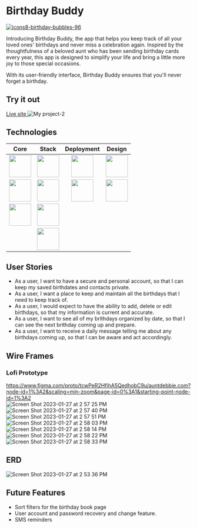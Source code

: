 # Birthday Buddy
<a href="https://birthdaybuddy.netlify.app/" >![icons8-birthday-bubbles-96](https://user-images.githubusercontent.com/116116801/216786480-010d1d78-a1ee-40e4-9fd2-31ade95da8e4.png)</a> 

Introducing Birthday Buddy, the app that helps you keep track of all your loved ones' birthdays and never miss a celebration again.
Inspired by the thoughtfulness of a beloved aunt who has been sending birthday cards every year, this app is designed to simplify your life and bring a little more joy to those special occasions.

With its user-friendly interface, Birthday Buddy ensures that you'll never forget a birthday. <br>
## Try it out
<a href="https://birthdaybuddy.netlify.app/"> Live site </a>
![My project-2](https://user-images.githubusercontent.com/116116801/216797186-06d1503b-916a-4efc-b07c-6d451a217804.png)





## Technologies 
|Core|Stack|Deployment|Design|
|:----:|:----:|:----:|:----:|
|<img src ="https://user-images.githubusercontent.com/116116801/216788520-2ed05c4c-4c1e-44e6-b37f-f30359db3242.svg" width="60" height="auto"/>|<img src ="https://user-images.githubusercontent.com/116116801/216787801-60305e5a-e09a-4220-825c-dc87a5de9d20.svg" width="60" height="auto"/>|<img src ="https://user-images.githubusercontent.com/116116801/216788528-93a1402f-2288-4a07-9963-818d78c8a997.svg" width="60" height="auto"/>|<img src ="https://user-images.githubusercontent.com/116116801/216788621-442cbe06-0a41-4b6e-8b85-391d8a92f7ef.svg" width="60" height="auto"/>|
|<img src ="https://user-images.githubusercontent.com/116116801/216788536-52a1615d-ffd6-4769-bda2-47787c085276.svg" width="60" height="auto"/>|<img src ="https://user-images.githubusercontent.com/116116801/216788126-e2263527-56a2-4fc4-b861-96b728de8ca2.png" width="60" height="auto" />|<img src ="https://user-images.githubusercontent.com/116116801/216788548-42c34c76-cbb3-4581-b720-ccb8f082a16c.png" width="60" height="auto"/>|<img src ="https://user-images.githubusercontent.com/116116801/216788625-83abd15a-d0fa-4773-80d0-96e1c586e922.svg" width="60" height="auto"/>|
|<img src ="https://user-images.githubusercontent.com/116116801/216788538-a773de46-c151-4c33-af44-45f4c0201d6b.svg" width="60" height="auto"/>|<img src="https://user-images.githubusercontent.com/116116801/216788259-24839a10-f3c4-4c9a-881a-a4793dc693fb.svg" width="60" height="auto"/>| |
| |<img src="https://user-images.githubusercontent.com/116116801/216787469-d195be2b-f65e-4d85-b3bc-e766b465e0e7.svg" width="60" height="auto"/>|

## User Stories
- As a user, I want to have a secure and personal account, so that I can keep my saved birthdates and contacts private.
- As a user, I want a place to keep and maintain all the birthdays that I need to keep track of.
- As a user, I would expect to have the ability to add, delete or edit birthdays, so that my information is current and accurate.
- As a user, I want to see all of my brithdays organized by date, so that I can see the next brithday coming up and prepare.
- As a user, I want to receive a daily message telling me about any birthdays coming up, so that I can be aware and act accordingly.

## Wire Frames
### Lofi Prototype
https://www.figma.com/proto/tcwPeR2HfihA5QedhobC9u/auntdebbie.com?node-id=1%3A2&scaling=min-zoom&page-id=0%3A1&starting-point-node-id=1%3A2
<br>
![Screen Shot 2023-01-27 at 2 57 25 PM](https://user-images.githubusercontent.com/116116801/215185846-bc097fbb-416f-4a60-9da2-8215f4100a02.png)
![Screen Shot 2023-01-27 at 2 57 40 PM](https://user-images.githubusercontent.com/116116801/215185856-ff02ae24-98f7-4cce-8a46-15ea6bda151b.png)
![Screen Shot 2023-01-27 at 2 57 51 PM](https://user-images.githubusercontent.com/116116801/215185868-41fa78a4-f4d1-47a7-8d5e-d05707a7b024.png)
![Screen Shot 2023-01-27 at 2 58 03 PM](https://user-images.githubusercontent.com/116116801/215185877-f615cdc1-6259-4b25-aea7-2fd318a3a31d.png)
![Screen Shot 2023-01-27 at 2 58 14 PM](https://user-images.githubusercontent.com/116116801/215185888-770c001e-7f7a-4e67-91ab-9b8cd43c53af.png)
![Screen Shot 2023-01-27 at 2 58 22 PM](https://user-images.githubusercontent.com/116116801/215185898-82c12a46-c4c7-435e-ac4b-719ffb9bfbd4.png)
![Screen Shot 2023-01-27 at 2 58 33 PM](https://user-images.githubusercontent.com/116116801/215185906-8225fc0e-7991-4ba3-9009-6d1bee185cf5.png)

## ERD
![Screen Shot 2023-01-27 at 2 53 36 PM](https://user-images.githubusercontent.com/116116801/215184779-d1333941-1d63-413e-a627-3a4fd0eeae61.png)

## Future Features
- Sort filters for the birthday book page
- User account and password recovery and change feature.
- SMS reminders



 

